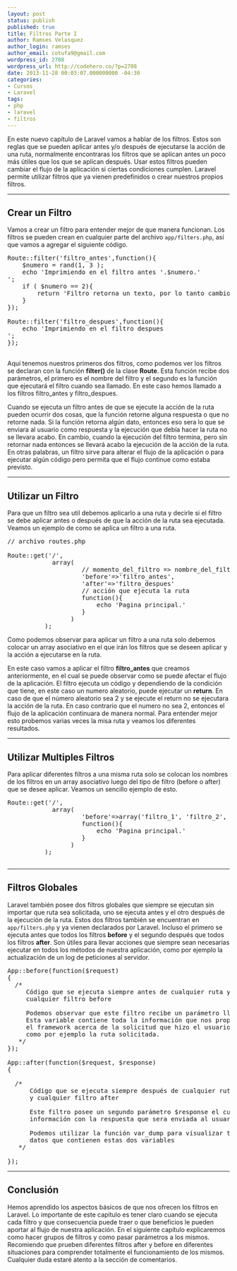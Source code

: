 ```yaml
---
layout: post
status: publish
published: true
title: Filtros Parte I
author: Ramses Velasquez
author_login: ramses
author_email: cotufa9@gmail.com
wordpress_id: 2708
wordpress_url: http://codehero.co/?p=2708
date: 2013-11-28 00:03:07.000000000 -04:30
categories:
- Cursos
- Laravel
tags:
- php
- laravel
- filtros
---
```

<p>En este nuevo capítulo de Laravel vamos a hablar de los filtros. Estos son reglas que se pueden aplicar antes y/o después de ejecutarse la acción de una ruta, normalmente encontraras los filtros que se aplican antes un poco más útiles que los que se aplican después. Usar estos filtros pueden cambiar el flujo de la aplicación si ciertas condiciones cumplen. Laravel permite utilizar filtros que ya vienen predefinidos o crear nuestros propios filtros.</p>

<hr />

<h2>Crear un Filtro</h2>

<p>Vamos a crear un filtro para entender mejor de que manera funcionan. Los filtros se pueden crean en cualquier parte del archivo <code>app/filters.php</code>, así que vamos a agregar el siguiente código.</p>

<pre>Route::filter('filtro_antes',function(){
    $numero = rand(1, 3 );
    echo 'Imprimiendo en el filtro antes '.$numero.' <br />';
    if ( $numero == 2){
        return 'Filtro retorna un texto, por lo tanto cambio el flujo';
    }
});

Route::filter('filtro_despues',function(){
    echo 'Imprimiendo en el filtro despues<br />';
});

</pre>

<p>Aquí tenemos nuestros primeros dos filtros, como podemos ver los filtros se declaran con la función <strong>filter()</strong> de la clase <strong>Route</strong>. Esta función recibe dos parámetros, el primero es el nombre del filtro y el segundo es la función que ejecutará el filtro cuando sea llamado. En este caso hemos llamado a los filtros filtro_antes y filtro_despues.</p>

<p>Cuando se ejecuta un filtro antes de que se ejecute la acción de la ruta pueden ocurrir dos cosas, que la función retorne alguna respuesta o que no retorne nada. Si la función retorna algún dato, entonces eso sera lo que se enviara al usuario como respuesta y la ejecución que debía hacer la ruta no se llevara acabo. En cambio, cuando la ejecución del filtro termina, pero sin retornar nada entonces se llevará acabo la ejecución de la acción de la ruta. En otras palabras, un filtro sirve para alterar el flujo de la aplicación o para ejecutar algún código pero permita que el flujo continue como estaba previsto.</p>

<hr />

<h2>Utilizar un Filtro</h2>

<p>Para que un filtro sea util debemos aplicarlo a una ruta y decirle si el filtro se debe aplicar antes o después de que la acción de la ruta sea ejecutada. Veamos un ejemplo de como se aplica un filtro a una ruta.</p>

<pre>// archivo routes.php

Route::get('/', 
            array(  
                    // momento_del_filtro => nombre_del_filtro
                    'before'=>'filtro_antes',
                    'after'=>'filtro_despues'
                    // acción que ejecuta la ruta
                    function(){
                        echo 'Pagina principal.'
                    }
                 )
          );
</pre>

<p>Como podemos observar para aplicar un filtro a una ruta solo debemos colocar un array asociativo en el que irán los filtros que se deseen aplicar y la acción a ejecutarse en la ruta.</p>

<p>En este caso vamos a aplicar el filtro <strong>filtro_antes</strong> que creamos anteriormente, en el cual se puede observar como se puede afectar el flujo de la aplicación. El filtro ejecuta un código y dependiendo de la condición que tiene, en este caso un numero aleatorio, puede ejecutar un <strong>return</strong>. En caso de que el número aleatorio sea 2 y se ejecute el return no se ejecutara la acción de la ruta. En caso contrario que el numero no sea 2, entonces el flujo de la aplicación continuara de manera normal. Para entender mejor esto probemos varias veces la misa ruta y veamos los diferentes resultados.</p>

<hr />

<h2>Utilizar Multiples Filtros</h2>

<p>Para aplicar diferentes filtros a una misma ruta solo se colocan los nombres de los filtros en un array asociativo luego del tipo de filtro (before o after) que se desee aplicar. Veamos un sencillo ejemplo de esto.</p>

<pre>Route::get('/', 
            array(  
                    'before'=>array('filtro_1', 'filtro_2', 'filtro_3'),
                    function(){
                        echo 'Pagina principal.'
                    }
                 )
          );

</pre>

<hr />

<h2>Filtros Globales</h2>

<p>Laravel también posee dos filtros globales que siempre se ejecutan sin importar que ruta sea solicitada, uno se ejecuta antes y el otro después de la ejecución de la ruta. Estos dos filtros también se encuentran en <code>app/filters.php</code> y ya vienen declarados por Laravel. Incluso el primero se ejecuta antes que todos los filtros <strong>before</strong> y el segundo después que todos los filtros <strong>after</strong>. Son útiles para llevar acciones que siempre sean necesarias ejecutar en todos los métodos de nuestra aplicación, como por ejemplo la actualización de un log de peticiones al servidor.</p>

<pre>App::before(function($request)
{
  /*
     Código que se ejecuta siempre antes de cualquier ruta y 
     cualquier filtro before

     Podemos observar que este filtro recibe un parámetro llamado $request
     Esta variable contiene toda la información que nos proporciona 
     el framework acerca de la solicitud que hizo el usuario, 
     como por ejemplo la ruta solicitada. 
   */
});
 
App::after(function($request, $response)
{

  /*
      Código que se ejecuta siempre después de cualquier ruta
      y cualquier filtro after
      
      Este filtro posee un segundo parámetro $response el cual contiene
      información con la respuesta que sera enviada al usuario. 
      
      Podemos utilizar la función var_dump para visualizar todos los 
      datos que contienen estas dos variables 
   */

});
</pre>

<hr />

<h2>Conclusión</h2>

<p>Hemos aprendido los aspectos básicos de que nos ofrecen los filtros en Laravel. Lo importante de este capítulo es tener claro cuando se ejecuta cada filtro y que consecuencia puede traer o que beneficios le pueden aportar al flujo de nuestra aplicación. En el siguiente capítulo explicaremos como hacer grupos de filtros y como pasar parámetros a los mismos. Recomiendo que prueben diferentes filtros after y before en diferentes situaciones para comprender totalmente el funcionamiento de los mismos. Cualquier duda estaré atento a la sección de comentarios.</p>
